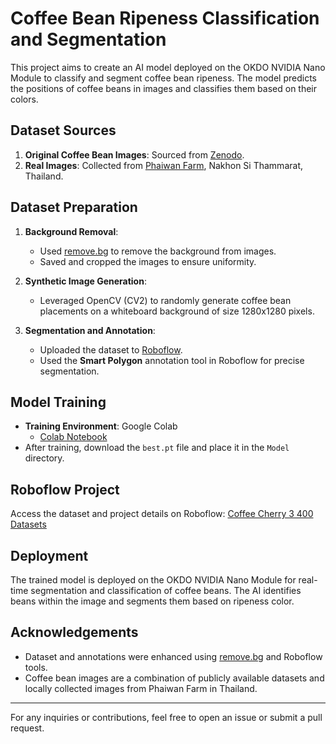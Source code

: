 # Coffee Bean Ripeness Classification and Segmentation

This project aims to create an AI model deployed on the OKDO NVIDIA Nano Module to classify and segment coffee bean ripeness. The model predicts the positions of coffee beans in images and classifies them based on their colors.

## Dataset Sources

1. **Original Coffee Bean Images**: Sourced from [Zenodo](https://zenodo.org/records/14271151?fbclid=IwY2xjawHctJ1leHRuA2FlbQIxMAABHYNqZB-VkHU147VEcePLeGKpx5ARMJ4TjrNGzFbSavZUIFpdE5sNe2hYHA_aem_6_5OX2mR0CLd84wQ9VhT1g).
2. **Real Images**: Collected from [Phaiwan Farm](https://www.facebook.com/profile.php?id=100064945350451), Nakhon Si Thammarat, Thailand.

## Dataset Preparation

1. **Background Removal**:
   - Used [remove.bg](https://www.remove.bg/) to remove the background from images.
   - Saved and cropped the images to ensure uniformity.

2. **Synthetic Image Generation**:
   - Leveraged OpenCV (CV2) to randomly generate coffee bean placements on a whiteboard background of size 1280x1280 pixels.

3. **Segmentation and Annotation**:
   - Uploaded the dataset to [Roboflow](https://roboflow.com/).
   - Used the **Smart Polygon** annotation tool in Roboflow for precise segmentation.

## Model Training

- **Training Environment**: Google Colab
  - [Colab Notebook]([https://colab.research.google.com/drive/1NS4xAejqud0e59tvqqcQzUdFUYZ8HSvp#scrollTo=BSd93ZJzZZKt)
- After training, download the `best.pt` file and place it in the `Model` directory.

## Roboflow Project

Access the dataset and project details on Roboflow:
[Coffee Cherry 3 400 Datasets](https://universe.roboflow.com/jassadakornsu/coffee-cherry-3-400-datasets)

## Deployment

The trained model is deployed on the OKDO NVIDIA Nano Module for real-time segmentation and classification of coffee beans. The AI identifies beans within the image and segments them based on ripeness color.

## Acknowledgements

- Dataset and annotations were enhanced using [remove.bg](https://www.remove.bg/) and Roboflow tools.
- Coffee bean images are a combination of publicly available datasets and locally collected images from Phaiwan Farm in Thailand.

---
For any inquiries or contributions, feel free to open an issue or submit a pull request.
